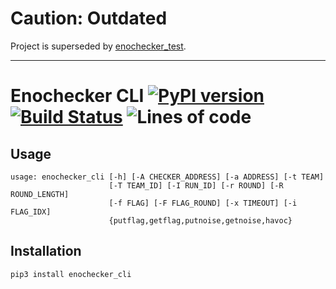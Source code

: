 # Caution: Outdated

Project is superseded by [enochecker_test](https://github.com/enowars/enochecker_test).

---

# Enochecker CLI [![PyPI version](https://badge.fury.io/py/enochecker-cli.svg)](https://pypi.org/project/enochecker-cli) [![Build Status](https://github.com/enowars/enochecker_cli/actions/workflows/pythonapp.yml/badge.svg?branch=main)](https://github.com/enowars/enochecker_cli/actions/workflows/pythonapp.yml) ![Lines of code](https://tokei.rs/b1/github/enowars/enochecker_cli)


## Usage
```
usage: enochecker_cli [-h] [-A CHECKER_ADDRESS] [-a ADDRESS] [-t TEAM]
                      [-T TEAM_ID] [-I RUN_ID] [-r ROUND] [-R ROUND_LENGTH]
                      [-f FLAG] [-F FLAG_ROUND] [-x TIMEOUT] [-i FLAG_IDX]
                      {putflag,getflag,putnoise,getnoise,havoc}
```

## Installation
`pip3 install enochecker_cli`
